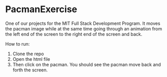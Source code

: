 # PacmanExercise
One of our projects for the MIT Full Stack Development Program. It moves the pacman image while at the same time going through an animation from the left end of the screen to the right end of the screen and back.

How to run:
1. Clone the repo
2. Open the html file
3. Then click on the pacman. You should see the pacman move back and forth the screen.
